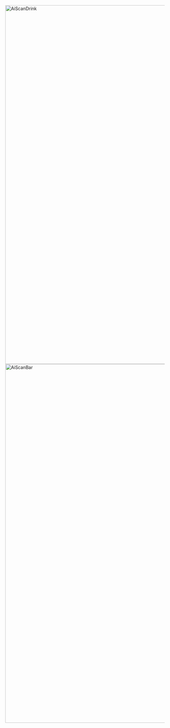 <img width="1134" alt="AiScanDrink" src="https://github.com/user-attachments/assets/c4312fe1-2abf-404c-910a-c5d14f7670c0" />
<img width="1134" alt="AiScanBar" src="https://github.com/user-attachments/assets/cdf9465b-1103-475f-903e-ab52b685681a" />
